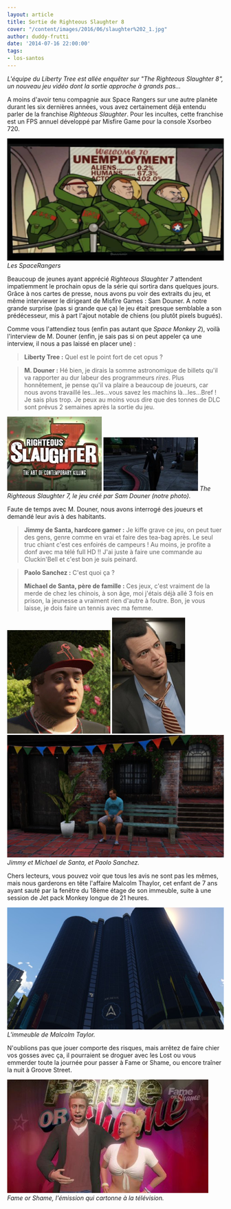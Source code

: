```yaml
---
layout: article
title: Sortie de Righteous Slaughter 8
cover: "/content/images/2016/06/slaughter%202_1.jpg"
author: duddy-frutti
date: '2014-07-16 22:00:00'
tags:
- los-santos
---
```


_L'équipe du Liberty Tree est allée enquêter sur "The Righteous Slaughter 8", un nouveau jeu vidéo dont la sortie approche à grands pas..._

A moins d'avoir tenu compagnie aux Space Rangers sur une autre planète durant les six dernières années, vous avez certainement déjà entendu parler de la franchise _Righteous Slaughter_. Pour les incultes, cette franchise est un FPS annuel développé par Misfire Game pour la console Xsorbeo 720.

![Les SpaceRangers](/content/images/2016/06/spacerangers_0.jpg)
_Les SpaceRangers_

Beaucoup de jeunes ayant apprécié _Righteous Slaughter 7_ attendent impatiemment le prochain opus de la série qui sortira dans quelques jours. Grâce à nos cartes de presse, nous avons pu voir des extraits du jeu, et même interviewer le dirigeant de Misfire Games : Sam Douner. A notre grande surprise (pas si grande que ça) le jeu était presque semblable a son prédécesseur, mis à part l'ajout notable de chiens (ou plutôt pixels bugués).

Comme vous l'attendiez tous (enfin pas autant que _Space Monkey 2_), voilà l'interview de M. Douner (enfin, je sais pas si on peut appeler ça une interview, il nous a pas laissé en placer une) :

> **Liberty Tree :** Quel est le point fort de cet opus ?

> **M. Douner :** Hé bien, je dirais la somme astronomique de billets qu'il va rapporter au dur labeur des programmeurs _rires_. Plus honnêtement, je pense qu'il va plaire a beaucoup de joueurs, car nous avons travaillé les...les...vous savez les machins là...les...Bref ! Je sais plus trop. Je peux au moins vous dire que des tonnes de DLC sont prévus 2 semaines après la sortie du jeu.

![](/content/images/2016/06/RighteousSlaughter7-1_0_0.jpg)
![The Righteous Slaughter 7, le jeu créé par Sam Douner (notre photo).](/content/images/2016/06/sam_0_0.jpg)
_The Righteous Slaughter 7, le jeu créé par Sam Douner (notre photo)._

Faute de temps avec M. Douner, nous avons interrogé des joueurs et demandé leur avis à des habitants.

> **Jimmy de Santa, hardcore gamer :** Je kiffe grave ce jeu, on peut tuer des gens, genre comme en vrai et faire des tea-bag après. Le seul truc chiant c'est ces enfoirés de campeurs ! Au moins, je profite a donf avec ma télé full HD !! J'ai juste à faire une commande au Cluckin'Bell et c'est bon je suis peinard.

> **Paolo Sanchez :** C'est quoi ça ?
> 
> **Michael de Santa, père de famille :** Ces jeux, c'est vraiment de la merde de chez les chinois, à son âge, moi j'étais déjà allé 3 fois en prison, la jeunesse a vraiment rien d'autre à foutre. Bon, je vous laisse, je dois faire un tennis avec ma femme.

![](/content/images/2016/06/jimmy_0.png)
![](/content/images/2016/06/170px-MichaelDeSanta-GTAV_0.jpg)
![Jimmy et Michael de Santa, et Paolo Sanchez.](/content/images/2016/06/sanchez_0.jpg)
_Jimmy et Michael de Santa, et Paolo Sanchez._

Chers lecteurs, vous pouvez voir que tous les avis ne sont pas les mêmes, mais nous garderons en tête l'affaire Malcolm Thaylor, cet enfant de 7 ans ayant sauté par la fenêtre du 18ème étage de son immeuble, suite à une session de Jet pack Monkey longue de 21 heures.

![L'immeuble de Malcolm Taylor.](/content/images/2016/06/immeuble%20malcolm_0.jpg)
_L'immeuble de Malcolm Taylor._

N'oublions pas que jouer comporte des risques, mais arrêtez de faire chier vos gosses avec ça, il pourraient se droguer avec les Lost ou vous emmerder toute la journée pour passer à Fame or Shame, ou encore traîner la nuit à Groove Street.

![Fame or Shame, l'émission qui cartonne à la télévision.](/content/images/2016/06/fame%20or%20shame_0.jpg)
_Fame or Shame, l'émission qui cartonne à la télévision._